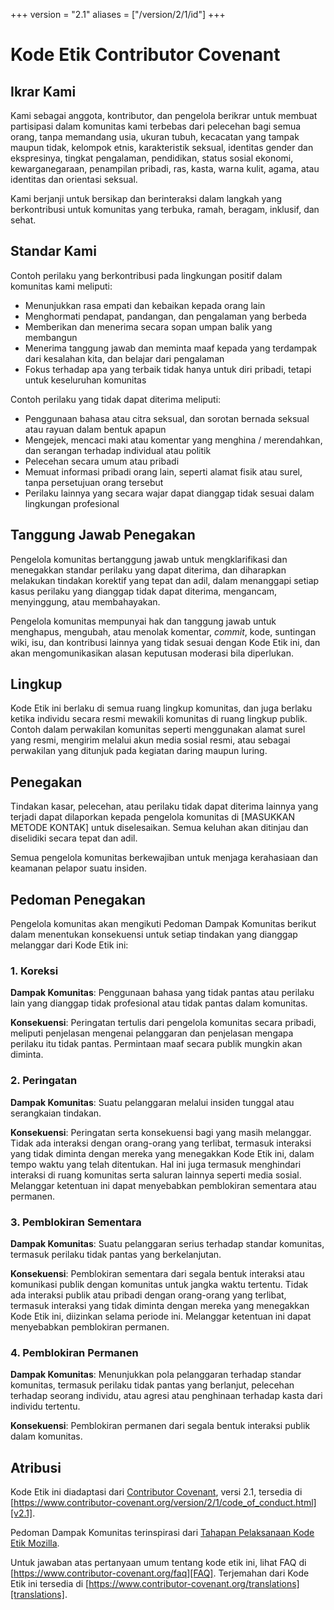 +++
version = "2.1"
aliases = ["/version/2/1/id"]
+++

# Kode Etik Contributor Covenant

## Ikrar Kami

Kami sebagai anggota, kontributor, dan pengelola berikrar untuk membuat
partisipasi dalam komunitas kami terbebas dari pelecehan bagi semua orang, tanpa
memandang usia, ukuran tubuh, kecacatan yang tampak maupun tidak, kelompok
etnis, karakteristik seksual, identitas gender dan ekspresinya, tingkat
pengalaman, pendidikan, status sosial ekonomi, kewarganegaraan, penampilan
pribadi, ras, kasta, warna kulit, agama, atau identitas dan orientasi seksual.

Kami berjanji untuk bersikap dan berinteraksi dalam langkah yang berkontribusi
untuk komunitas yang terbuka, ramah, beragam, inklusif, dan sehat.

## Standar Kami

Contoh perilaku yang berkontribusi pada lingkungan positif dalam komunitas kami
meliputi:

* Menunjukkan rasa empati dan kebaikan kepada orang lain
* Menghormati pendapat, pandangan, dan pengalaman yang berbeda
* Memberikan dan menerima secara sopan umpan balik yang membangun
* Menerima tanggung jawab dan meminta maaf kepada yang terdampak dari kesalahan
  kita, dan belajar dari pengalaman
* Fokus terhadap apa yang terbaik tidak hanya untuk diri pribadi, tetapi untuk
  keseluruhan komunitas

Contoh perilaku yang tidak dapat diterima meliputi:

* Penggunaan bahasa atau citra seksual, dan sorotan bernada seksual atau rayuan
  dalam bentuk apapun
* Mengejek, mencaci maki atau komentar yang menghina / merendahkan, dan serangan
  terhadap individual atau politik
* Pelecehan secara umum atau pribadi
* Memuat informasi pribadi orang lain, seperti alamat fisik atau surel, tanpa
  persetujuan orang tersebut
* Perilaku lainnya yang secara wajar dapat dianggap tidak sesuai dalam
  lingkungan profesional

## Tanggung Jawab Penegakan

Pengelola komunitas bertanggung jawab untuk mengklarifikasi dan menegakkan
standar perilaku yang dapat diterima, dan diharapkan melakukan tindakan korektif
yang tepat dan adil, dalam menanggapi setiap kasus perilaku yang dianggap tidak
dapat diterima, mengancam, menyinggung, atau membahayakan.

Pengelola komunitas mempunyai hak dan tanggung jawab untuk menghapus, mengubah,
atau menolak komentar, *commit*, kode, suntingan wiki, isu, dan kontribusi
lainnya yang tidak sesuai dengan Kode Etik ini, dan akan mengomunikasikan alasan
keputusan moderasi bila diperlukan.

## Lingkup

Kode Etik ini berlaku di semua ruang lingkup komunitas, dan juga berlaku ketika
individu secara resmi mewakili komunitas di ruang lingkup publik. Contoh dalam
perwakilan komunitas seperti menggunakan alamat surel yang resmi, mengirim
melalui akun media sosial resmi, atau sebagai perwakilan yang ditunjuk pada
kegiatan daring maupun luring.

## Penegakan

Tindakan kasar, pelecehan, atau perilaku tidak dapat diterima lainnya yang
terjadi dapat dilaporkan kepada pengelola komunitas di [MASUKKAN METODE KONTAK]
untuk diselesaikan.
Semua keluhan akan ditinjau dan diselidiki secara tepat dan adil.

Semua pengelola komunitas berkewajiban untuk menjaga kerahasiaan dan keamanan
pelapor suatu insiden.

## Pedoman Penegakan

Pengelola komunitas akan mengikuti Pedoman Dampak Komunitas berikut dalam
menentukan konsekuensi untuk setiap tindakan yang dianggap melanggar dari Kode
Etik ini:

### 1. Koreksi

**Dampak Komunitas**: Penggunaan bahasa yang tidak pantas atau perilaku lain
yang dianggap tidak profesional atau tidak pantas dalam komunitas.

**Konsekuensi**: Peringatan tertulis dari pengelola komunitas secara pribadi,
meliputi penjelasan mengenai pelanggaran dan penjelasan mengapa perilaku itu
tidak pantas. Permintaan maaf secara publik mungkin akan diminta.

### 2. Peringatan

**Dampak Komunitas**: Suatu pelanggaran melalui insiden tunggal atau serangkaian
tindakan.

**Konsekuensi**: Peringatan serta konsekuensi bagi yang masih melanggar. Tidak
ada interaksi dengan orang-orang yang terlibat, termasuk interaksi yang tidak
diminta dengan mereka yang menegakkan Kode Etik ini, dalam tempo waktu yang
telah ditentukan. Hal ini juga termasuk menghindari interaksi di ruang komunitas
serta saluran lainnya seperti media sosial. Melanggar ketentuan ini dapat
menyebabkan pemblokiran sementara atau permanen.

### 3. Pemblokiran Sementara

**Dampak Komunitas**: Suatu pelanggaran serius terhadap standar komunitas,
termasuk perilaku tidak pantas yang berkelanjutan.

**Konsekuensi**: Pemblokiran sementara dari segala bentuk interaksi atau
komunikasi publik dengan komunitas untuk jangka waktu tertentu. Tidak ada
interaksi publik atau pribadi dengan orang-orang yang terlibat, termasuk
interaksi yang tidak diminta dengan mereka yang menegakkan Kode Etik ini,
diizinkan selama periode ini. Melanggar ketentuan ini dapat menyebabkan
pemblokiran permanen.

### 4. Pemblokiran Permanen

**Dampak Komunitas**: Menunjukkan pola pelanggaran terhadap standar komunitas,
termasuk perilaku tidak pantas yang berlanjut, pelecehan terhadap seorang
individu, atau agresi atau penghinaan terhadap kasta dari individu tertentu.

**Konsekuensi**: Pemblokiran permanen dari segala bentuk interaksi publik dalam
komunitas.

## Atribusi

Kode Etik ini diadaptasi dari [Contributor Covenant][homepage], versi 2.1,
tersedia di
[https://www.contributor-covenant.org/version/2/1/code_of_conduct.html][v2.1].

Pedoman Dampak Komunitas terinspirasi dari
[Tahapan Pelaksanaan Kode Etik Mozilla][Mozilla CoC].

Untuk jawaban atas pertanyaan umum tentang kode etik ini, lihat FAQ di
[https://www.contributor-covenant.org/faq][FAQ]. Terjemahan dari Kode Etik ini
tersedia di [https://www.contributor-covenant.org/translations][translations].

[homepage]: https://www.contributor-covenant.org
[v2.1]: https://www.contributor-covenant.org/version/2/1/code_of_conduct.html
[Mozilla CoC]: https://github.com/mozilla/diversity
[FAQ]: https://www.contributor-covenant.org/faq
[translations]: https://www.contributor-covenant.org/translations
